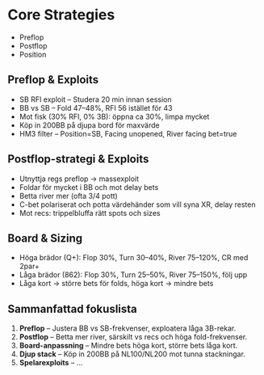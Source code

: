 # Core Strategies

- Preflop
- Postflop
- Position


## Preflop & Exploits
- SB RFI exploit – Studera 20 min innan session
- BB vs SB – Fold 47–48%, RFI 56 istället för 43
- Mot fisk (30% RFI, 0% 3B): öppna ca 30%, limpa mycket
- Köp in 200BB på djupa bord för maxvärde
- HM3 filter – Position=SB, Facing unopened, River facing bet=true

## Postflop-strategi & Exploits
- Utnyttja regs preflop → massexploit
- Foldar för mycket i BB och mot delay bets
- Betta river mer (ofta 3/4 pott)
- C-bet polariserat och potta värdehänder som vill syna XR, delay resten
- Mot recs: trippelbluffa rätt spots och sizes

## Board & Sizing
- Höga brädor (Q+): Flop 30%, Turn 30–40%, River 75–120%, CR med 2par+
- Låga brädor (862): Flop 30%, Turn 25–50%, River 75–150%, följ upp
- Låga kort → större bets för folds, höga kort → mindre bets


## Sammanfattad fokuslista
1. **Preflop** – Justera BB vs SB-frekvenser, exploatera låga 3B-rekar.
2. **Postflop** – Betta mer river, särskilt vs recs och höga fold-frekvenser.
3. **Board-anpassning** – Mindre bets höga kort, större bets låga kort.
5. **Djup stack** – Köp in 200BB på NL100/NL200 mot tunna stackningar.
4. **Spelarexploits** – ...

